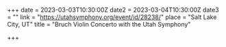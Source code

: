 +++
date = 2023-03-03T10:30:00Z
date2 = 2023-03-04T10:30:00Z
date3 = ""
link = "https://utahsymphony.org/event/id/28238/"
place = "Salt Lake City, UT"
title = "Bruch Violin Concerto with the Utah Symphony"

+++
